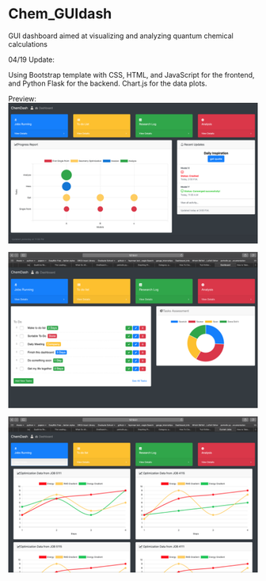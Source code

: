 # Chem_GUIdash
GUI dashboard aimed at visualizing and analyzing quantum chemical calculations

04/19 Update:

Using Bootstrap template with CSS, HTML, and JavaScript for the frontend, and Python Flask for the backend. 
Chart.js for the data plots. 

Preview:
![Dashboard-1.png](https://github.com/alexagriffith/Chem_GUIdash/blob/master/myExpressApp/example_pics/Dashboard-1.png)

![Dashboard-2.png](https://github.com/alexagriffith/Chem_GUIdash/blob/master/myExpressApp/example_pics/Dashboard-2.png)

![Dashboard-3.png](https://github.com/alexagriffith/Chem_GUIdash/blob/master/myExpressApp/example_pics/Dashboard-3.png)
